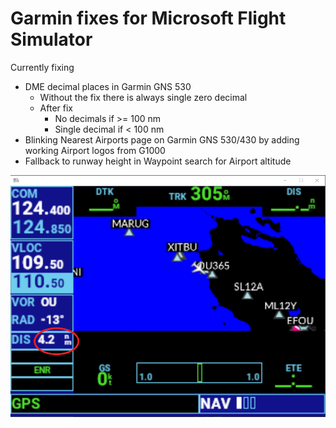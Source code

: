 # Garmin fixes for Microsoft Flight Simulator

Currently fixing
- DME decimal places in Garmin GNS 530
    - Without the fix there is always single zero decimal
    - After fix
        - No decimals if >= 100 nm
        - Single decimal if < 100 nm
- Blinking Nearest Airports page on Garmin GNS 530/430 by adding working Airport logos from G1000
- Fallback to runway height in Waypoint search for Airport altitude

![DME decimal fix](https://raw.githubusercontent.com/veikkos/msfs-as-improvements/master/dme-decimal.png)
